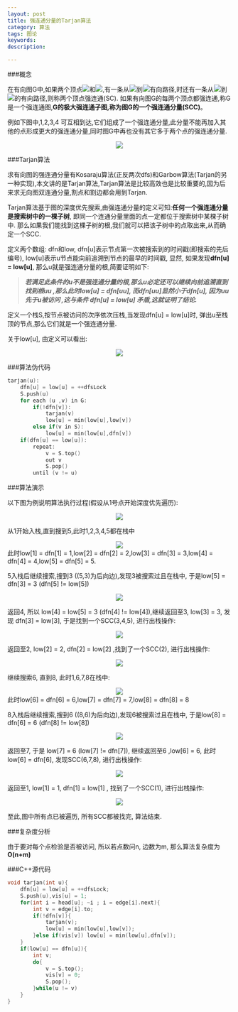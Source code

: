 ```yaml
---
layout: post
title: 强连通分量的Tarjan算法
category: 算法
tags: 图论
keywords: 
description: 

---
```


###概念



在有向图G中,如果两个顶点<img src=/source/Graph/tarjan/l1.png>和<img src =/source/Graph/tarjan/l2.png>,有一条从<img src=/source/Graph/tarjan/l1.png>到<img src=/source/Graph/tarjan/l2.png>有向路径,时还有一条从<img src=/source/Graph/tarjan/l2.png>到<img src=/source/Graph/tarjan/l1.png>的有向路径,则称两个顶点强连通(SC).
如果有向图G的每两个顶点都强连通,称G是一个强连通图,**G的极大强连通子图,称为图G的一个强连通分量(SCC)**。

例如下图中,1,2,3,4 可互相到达,它们组成了一个强连通分量,此分量不能再加入其他的点形成更大的强连通分量,同时图G中再也没有其它多于两个点的强连通分量.

<center> <img src=/source/Graph/tarjan/l0.png></center>

###Tarjan算法



求有向图的强连通分量有Kosaraju算法(正反两次dfs)和Garbow算法(Tarjan的另一种实现),本文讲的是Tarjan算法,Tarjan算法是比较高效也是比较重要的,因为后来求无向图双连通分量,割点和割边都会用到Tarjan.

Tarjan算法基于图的深度优先搜索,由强连通分量的定义可知:**任何一个强连通分量是搜索树中的一棵子树**,
即同一个连通分量里面的点一定都位于搜索树中某棵子树中. 那么如果我们能找到这棵子树的根,我们就可以把该子树中的点取出来,从而确定一个SCC.

定义两个数组: dfn和low, dfn[u]表示节点第一次被搜索到的时间戳(即搜索的先后编号), low[u]表示u节点能向前追溯到节点的最早的时间戳, 显然, 如果发现**dfn[u] = low[u]**, 那么u就是强连通分量的根,简要证明如下:

>***若满足此条件的u不是强连通分量的根,那么u必定还可以继续向前追溯直到找到根uu ,那么此时low[u] = dfn[uu], 而dfn[uu]显然小于dfn[u], 因为uu先于u被访问 ,这与条件 dfn[u] = low[u] 矛盾,这就证明了结论.***

定义一个栈S,按节点被访问的次序依次压栈,当发现dfn[u] = low[u]时, 弹出u至栈顶的节点,那么它们就是一个强连通分量.

关于low[u], 由定义可以看出:

<center><img src=/source/Graph/tarjan/l5.png></center>

###算法伪代码


```cpp
tarjan(u):
    dfn[u] = low[u] = ++dfsLock
    S.push(u)
    for each (u ,v) in G:
        if(!dfn[v]):
            tarjan(v)
            low[u] = min(low[u],low[v])
        else if(v in S):
            low[u] = min(low[u],dfn[v])
    if(dfn[u] == low[u]):
        repeat:
            v = S.top()
            out v
            S.pop()
        until (v != u)
```


###算法演示



以下图为例说明算法执行过程(假设从1号点开始深度优先遍历):

<center><img src=/source/Graph/tarjan/l6.png></center>


从1开始入栈,直到搜到5,此时1,2,3,4,5都在栈中

<center><img src=/source/Graph/tarjan/l7.png></center>
此时low[1] = dfn[1] = 1,low[2] = dfn[2] = 2,low[3] = dfn[3] = 3,low[4] = dfn[4] = 4,low[5] = dfn[5] = 5.

5入栈后继续搜索,搜到3 ((5,3)为后向边),发现3被搜索过且在栈中, 于是low[5] = dfn[3] = 3 (dfn[5] != low[5])

<center><img src=/source/Graph/tarjan/l8.png></center>

返回4, 所以 low[4] = low[5] = 3 (dfn[4] != low[4]),继续返回至3, low[3] = 3, 发现 dfn[3] = low[3], 于是找到一个SCC(3,4,5), 进行出栈操作:

<center><img src=/source/Graph/tarjan/l9.png></center>

返回至2, low[2] = 2, dfn[2] = low[2] ,找到了一个SCC(2), 进行出栈操作:

<center><img src=/source/Graph/tarjan/l10.png></center>

继续搜索6, 直到8, 此时1,6,7,8在栈中:

<center><img src=/source/Graph/tarjan/l12.png></center>
此时low[6] = dfn[6] = 6,low[7] = dfn[7] = 7,low[8] = dfn[8] = 8

8入栈后继续搜索,搜到6 ((8,6)为后向边),发现6被搜索过且在栈中, 于是low[8] = dfn[6] = 6 (dfn[8] != low[8])

<center><img src=/source/Graph/tarjan/l13.png></center>

返回至7, 于是 low[7] = 6 (low[7] != dfn[7]), 继续返回至6 ,low[6] = 6, 此时  low[6] = dfn[6], 发现SCC(6,7,8), 进行出栈操作:

<center><img src=/source/Graph/tarjan/l14.png></center>

返回至1, low[1] = 1, dfn[1] = low[1] , 找到了一个SCC(1), 进行出栈操作:

<center><img src=/source/Graph/tarjan/l11.png></center>

至此,图中所有点已被遍历, 所有SCC都被找完, 算法结束.


###复杂度分析

由于要对每个点检验是否被访问, 所以若点数问n, 边数为m, 那么算法复杂度为**O(n+m)**


###C++源代码

```cpp
void tarjan(int u){
    dfn[u] = low[u] = ++dfsLock;
    S.push(u),vis[u] = 1;
    for(int i = head[u]; ~i ; i = edge[i].next){
        int v = edge[i].to;
        if(!dfn[v]){
            tarjan(v);
            low[u] = min(low[u],low[v]);
        }else if(vis[v]) low[u] = min(low[u],dfn[v]);
    }
    if(low[u] == dfn[u]){
        int v;
        do{
            v = S.top();
            vis[v] = 0;
            S.pop();
        }while(u != v)
    }
}
```
